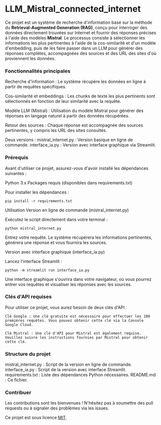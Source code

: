 # LLM_Mistral_connected_internet

Ce projet est un système de recherche d'information basé sur la méthode du **Retrieval-Augmented Generation (RAG)**, conçu pour interroger des données directement trouvées sur Internet et fournir des réponses précises à l'aide des modèles **Mistral**. Le processus consiste à sélectionner les informations les plus pertinentes à l'aide de la cos-similarité et d'un modèle d'embedding, puis de les faire passer dans un LLM pour générer des réponses complètes, accompagnées des sources et des URL des sites d'où proviennent les données.


### Fonctionnalités principales

  Recherche d'information : Le système récupère les données en ligne à partir de requêtes spécifiques.
  
  Cos-similarité et embeddings : Les chunks de texte les plus pertinents sont sélectionnés en fonction de leur similarité avec la requête.
  
  Modèle LLM (Mistral) : Utilisation du modèle Mistral pour générer des réponses en langage naturel à partir des données récupérées.
  
  Retour des sources : Chaque réponse est accompagnée des sources pertinentes, y compris les URL des sites consultés.

  
  
  Deux versions :
      mistral_internet.py : Version basique en ligne de commande.
      interface_ia.py : Version avec interface graphique via Streamlit.

### Prérequis

Avant d'utiliser ce projet, assurez-vous d'avoir installé les dépendances suivantes :

  Python 3.x
  Packages requis (disponibles dans requirements.txt)

Pour installer les dépendances :


```
pip install -r requirements.txt
```

Utilisation
Version en ligne de commande (mistral_internet.py)

  Exécutez le script directement dans votre terminal :

    python mistral_internet.py

  Entrez votre requête. Le système récupérera les informations pertinentes, générera une réponse et vous fournira les sources.

Version avec interface graphique (interface_ia.py)

  Lancez l'interface Streamlit :

    python -m streamlit run interface_ia.py

  Une interface graphique s'ouvrira dans votre navigateur, où vous pourrez entrer vos requêtes et visualiser les réponses avec les sources.

### Clés d'API requises

Pour utiliser ce projet, vous aurez besoin de deux clés d'API :

    Clé Google : Une clé gratuite est nécessaire pour effectuer les 100 premières requêtes. Vous pouvez obtenir cette clé via la Console Google Cloud.

    Clé Mistral : Une clé d'API pour Mistral est également requise. Veuillez suivre les instructions fournies par Mistral pour obtenir cette clé.

### Structure du projet

  mistral_internet.py : Script de la version en ligne de commande.
  interface_ia.py : Script de la version avec interface Streamlit.
  requirements.txt : Liste des dépendances Python nécessaires.
  README.md : Ce fichier.

### Contribuer

Les contributions sont les bienvenues ! N'hésitez pas à soumettre des pull requests ou à signaler des problèmes via les issues.


Ce projet est sous licence [MIT](https://github.com/mathlesage/Mistral_connected_internet/blob/main/LICENSE).
